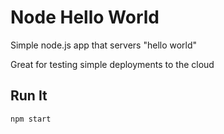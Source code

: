 # Node Hello World

Simple node.js app that servers "hello world"

Great for testing simple deployments to the cloud

## Run It

`npm start`
#
